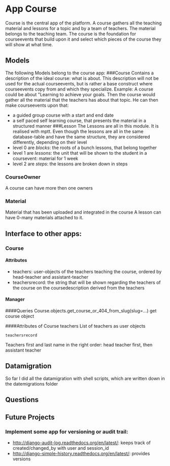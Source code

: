 # App Course
Course is the central app of the platform. A course gathers all the teaching material and 
lessons for a topic and by a team of teachers. The material belongs to the teaching team.
The course is the foundation for courseevents that build upon it and select which pieces of the
course they will show at what time.

## Models 
The following Models belong to the course app:
###Course
Contains a description of the ideal course: what is about. This description will not be used for
the actual courseevents, but is rather a base construct where courseevents copy from 
and which they specialize. 
Example: A course could be about "Learning to achieve your goals. Then the course would gather all
the material that the teachers has about that topic. He can then make courseevents upon that:
* a guided group course with a start and end date
* a self paced self learning course, that presents the material in a structured manner
###Lesson 
The Lessons are all in this module. It is realised with mptt. Even though the lessons are all
in the same database-table and have the same structure, they are considered differently, depending on 
their level
* level 0 are *blocks*: the roots of a bunch lessons, that belong together
* level 1 are *lessons*: the unit that will be shown to the student in a coursevent: material for 1 week
* level 2 are *steps*: the lessons are broken down in steps
### CourseOwner
A course can have more then one owners
### Material
Material that has been uploaded and integrated in the course
A lesson can have 0-many materials attached to it.

## Interface to other apps: 
### Course 
#### Attributes
* teachers: user-objects of the teachers teaching the course, ordered by head-teacher and assistant-teacher
* teachersrecord: the string that will be shown regarding the teachers of the course on the coursedescription derived from the teachers
#### Manager

####Queries
    Course.objects.get_course_or_404_from_slug(slug=...)
get course object
    
####Attributes of Course
    teachers
List of teachers as user objects

    teachersrecord
Teachers first and last name in the right order: head teacher first, then assistant teacher

## Datamigration
So far I did all the datamigration with shell scripts, which are written down in the datemigrations folder

## Questions

## Future Projects

### Implement some app for versioning or audit trail:
* http://django-audit-log.readthedocs.org/en/latest/: keeps track of created/changed_by with user and session_id
* http://django-simple-history.readthedocs.org/en/latest/: provides versions

